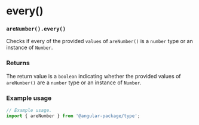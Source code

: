 # every()

### `areNumber().every()`

Checks if every of the provided `values` of `areNumber()` is a `number` type or an instance of `Number`.

### Returns

The return value is a `boolean` indicating whether the provided values of `areNumber()` are a `number` type or an instance of `Number`.

### Example usage

```typescript
// Example usage.
import { areNumber } from '@angular-package/type';


```

